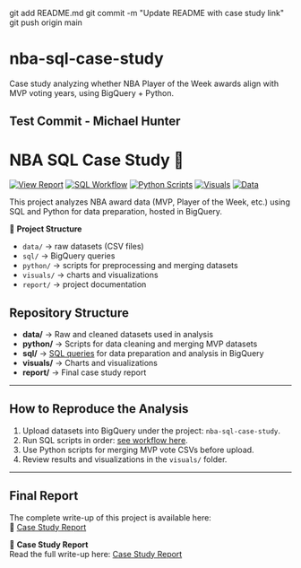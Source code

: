git add README.md
git commit -m "Update README with case study link"
git push origin main
# nba-sql-case-study
Case study analyzing whether NBA Player of the Week awards align with MVP voting years, using BigQuery + Python.
## Test Commit - Michael Hunter
# NBA SQL Case Study 🏀

[![View Report](https://img.shields.io/badge/📄%20Case%20Study-Read%20Now-blue)](report/case_study.md)
[![SQL Workflow](https://img.shields.io/badge/🛠️%20SQL-Workflow-orange)](sql)
[![Python Scripts](https://img.shields.io/badge/🐍%20Python-Scripts-green)](python)
[![Visuals](https://img.shields.io/badge/📊%20Visuals-Charts%20%26%20Plots-purple)](visuals)
[![Data](https://img.shields.io/badge/📂%20Data-Datasets-lightgrey)](data)





This project analyzes NBA award data (MVP, Player of the Week, etc.) using SQL and Python for data preparation, hosted in BigQuery.

📂 **Project Structure**
- `data/` → raw datasets (CSV files)
- `sql/` → BigQuery queries
- `python/` → scripts for preprocessing and merging datasets
- `visuals/` → charts and visualizations
- `report/` → project documentation

## Repository Structure

- **data/** → Raw and cleaned datasets used in analysis  
- **python/** → Scripts for data cleaning and merging MVP datasets  
- **sql/** → [SQL queries](sql/README.md) for data preparation and analysis in BigQuery  
- **visuals/** → Charts and visualizations  
- **report/** → Final case study report  

---

## How to Reproduce the Analysis
1. Upload datasets into BigQuery under the project: `nba-sql-case-study`.
2. Run SQL scripts in order: [see workflow here](sql/README.md).
3. Use Python scripts for merging MVP vote CSVs before upload.
4. Review results and visualizations in the `visuals/` folder.

---

## Final Report
The complete write-up of this project is available here:  
📄 [Case Study Report](report/case_study.md)


📖 **Case Study Report**  
Read the full write-up here: [Case Study Report](report/case_study.md)
